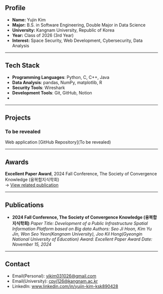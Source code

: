 ## Profile

- **Name:** Yujin Kim  
- **Major:** B.S. in Software Engineering, Double Major in Data Science
- **University:** Kangnam University, Republic of Korea
- **Year:** Class of 2026 (3rd Year)
- **Interest:** Space Security, Web Development, Cybersecurity, Data Analysis

---

## Tech Stack

- **Programming Languages**: Python, C, C++, Java
- **Data Analysis**: pandas, NumPy, matplotlib, R
- **Security Tools**: Wireshark
- **Development Tools**: Git, GitHub, Notion
- 
---

## Projects

### To be revealed
Web application
[GitHub Repository](To be revealed)

---

## Awards

**Excellent Paper Award**, 2024 Fall Conference, The Society of Convergence Knowledge (융복합지식학회)  
  → [View related publication](#2024-fall-conference,-the-society-of-convergence-Knowledge (융복합지식학회))

---

## Publications

- **2024 Fall Conference, The Society of Convergence Knowledge (융복합지식학회)**
  *Paper Title: Development of a Public Infrastructure Spatial Information Platform based on Big data*
  *Authors: Seo Ji Hoon, Kim Yu Jin, Won Seo Yeon(Kangnam University), Joo Kil Hong(Gyeongin National University of Education)*
  *Award: Excellent Paper Award*
  *Date: November 15, 2024*
  
---

## Contact

- Email(Personal): yjkim031026@gmail.com
- Email(University): cpyj126@kangnam.ac.kr
- LinkedIn: www.linkedin.com/in/yujin-kim-ksk890428

